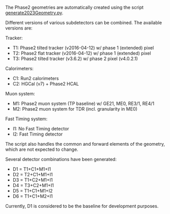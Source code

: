 The Phase2 geometries are automatically created using the script [generate2023Geometry.py](./scripts/generate2023Geometry.py).

Different versions of various subdetectors can be combined. The available versions are:

Tracker:
* T1: Phase2 tilted tracker (v2016-04-12) w/ phase 1 (extended) pixel
* T2: Phase2 flat tracker (v2016-04-12) w/ phase 1 (extended) pixel
* T3: Phase2 tilted tracker (v3.6.2) w/ phase 2 pixel (v4.0.2.1)

Calorimeters:
* C1: Run2 calorimeters
* C2: HGCal (v7) + Phase2 HCAL

Muon system:
* M1: Phase2 muon system (TP baseline) w/ GE21, ME0, RE3/1, RE4/1
* M2: Phase2 muon system for TDR (incl. granularity in ME0)

Fast Timing system:
* I1: No Fast Timing detector
* I2: Fast Timing detector

The script also handles the common and forward elements of the geometry, which are not expected to change.

Several detector combinations have been generated:
* D1 = T1+C1+M1+I1
* D2 = T2+C1+M1+I1
* D3 = T1+C2+M1+I1
* D4 = T3+C2+M1+I1
* D5 = T1+C1+M1+I2
* D6 = T1+C1+M2+I1

Currently, D1 is considered to be the baseline for development purposes.


